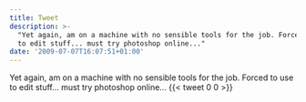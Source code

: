 ```yaml
---
title: Tweet
description: >-
  "Yet again, am on a machine with no sensible tools for the job. Forced to use 
  to edit stuff... must try photoshop online..."
date: '2009-07-07T16:07:51+01:00'
---
```

Yet again, am on a machine with no sensible tools for the job. Forced to use  to edit stuff... must try photoshop online...
      {{< tweet 0 0 >}}
    
